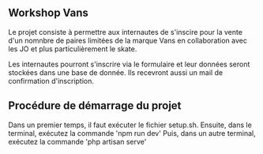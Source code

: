 ## Workshop Vans

Le projet consiste à permettre aux internautes de s'inscire pour la vente d'un nomnbre de paires limitées de la marque Vans en collaboration avec les JO et plus particulièrement le skate.

Les internautes pourront s'inscrire via le formulaire et leur données seront stockées dans une base de donnée.
Ils recevront aussi un mail de confirmation d'inscription.


## Procédure de démarrage du projet

Dans un premier temps, il faut exécuter le fichier setup.sh.
Ensuite, dans le terminal, exécutez la commande 'npm run dev'
Puis, dans un autre terminal, exécutez la commande 'php artisan serve'